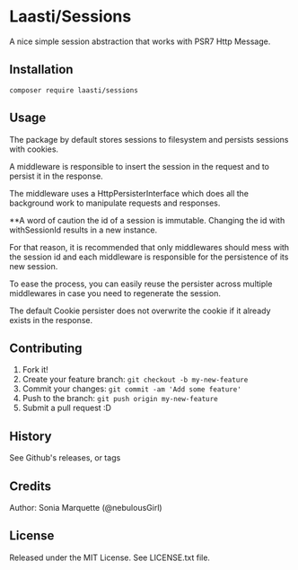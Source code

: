 # Laasti/Sessions

A nice simple session abstraction that works with PSR7 Http Message. 

## Installation

```
composer require laasti/sessions
```

## Usage

The package by default stores sessions to filesystem and persists sessions with cookies.

A middleware is responsible to insert the session in the request and to persist it in the response.

The middleware uses a HttpPersisterInterface which does all the background work to manipulate requests and responses.

**A word of caution the id of a session is immutable. Changing the id with withSessionId results in a new instance.

For that reason, it is recommended that only middlewares should mess with the session id and each middleware is responsible for the persistence of its new session.

To ease the process, you can easily reuse the persister across multiple middlewares in case you need to regenerate the session.

The default Cookie persister does not overwrite the cookie if it already exists in the response.

## Contributing

1. Fork it!
2. Create your feature branch: `git checkout -b my-new-feature`
3. Commit your changes: `git commit -am 'Add some feature'`
4. Push to the branch: `git push origin my-new-feature`
5. Submit a pull request :D

## History

See Github's releases, or tags

## Credits

Author: Sonia Marquette (@nebulousGirl)

## License

Released under the MIT License. See LICENSE.txt file.
